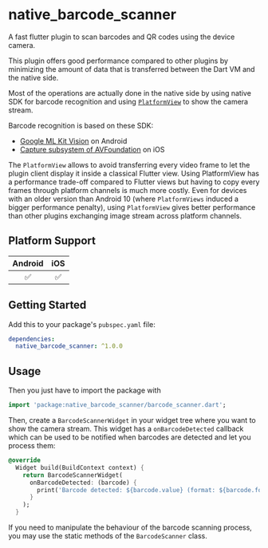 # native_barcode_scanner

A fast flutter plugin to scan barcodes and QR codes using the device camera.

This plugin offers good performance compared to other plugins by minimizing the amount of data that is transferred between the Dart VM and the native side.

Most of the operations are actually done in the native side by using native SDK for barcode recognition and using [`PlatformView`](https://docs.flutter.dev/platform-integration/android/platform-views) to show the camera stream.

Barcode recognition is based on these SDK:
- [Google ML Kit Vision](https://developers.google.com/ml-kit/vision/barcode-scanning) on Android
- [Capture subsystem of AVFoundation](https://developer.apple.com/documentation/avfoundation/capture_setup) on iOS

The `PlatformView` allows to avoid transferring every video frame to let the plugin client display it inside a classical Flutter view.
Using PlatformView has a performance trade-off compared to Flutter views but having to copy every frames through platform channels is much more costly.
Even for devices with an older version than Android 10 (where `PlatformViews` induced a bigger performance penalty), using `PlatformView` gives better performance than other plugins exchanging image stream across platform channels.

## Platform Support

| Android |  iOS    |
| :-----: | :-----: |
|   ✅    |   ✅    |

## Getting Started

Add this to your package's `pubspec.yaml` file:

```yaml
dependencies:
  native_barcode_scanner: ^1.0.0
```

## Usage

Then you just have to import the package with

```dart
import 'package:native_barcode_scanner/barcode_scanner.dart';
```

Then, create a `BarcodeScannerWidget` in your widget tree where you want to show the camera stream. This widget has a `onBarcodeDetected` callback which can be used to be notified when barcodes are detected and let you process them:

```dart
@override
  Widget build(BuildContext context) {
    return BarcodeScannerWidget(
      onBarcodeDetected: (barcode) {
        print('Barcode detected: ${barcode.value} (format: ${barcode.format.name})');
      }
    );
  }
```

If you need to manipulate the behaviour of the barcode scanning process, you may use the static methods of the `BarcodeScanner` class.

